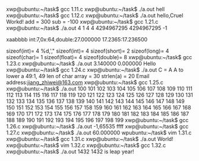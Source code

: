 xwp@ubuntu:~/task$ gcc 1.11.c 
xwp@ubuntu:~/task$ ./a.out
hell
xwp@ubuntu:~/task$ gcc 1.12.c 
xwp@ubuntu:~/task$ ./a.out
hello,Cruel Workd!
add = 300
sub = -100
xwp@ubuntu:~/task$ gcc 1.21.c 
xwp@ubuntu:~/task$ ./a.out
4
1
4
4
4294967295
4294967295
-1

xaabbbb
int:7,0x:64,double:27.000000
17.2365:17.236500

sizeof(int)= 4
%d,',"
sizeof(int)= 4
sizeof(short)= 2
sizeof(long)= 4
sizeof(char)= 1
sizeof(float)= 4
sizeof(double)= 8
xwp@ubuntu:~/task$ gcc 1.23.c 
xwp@ubuntu:~/task$ ./a.out
3.140000
0.000000
Hello
xwp@ubuntu:~/task$ gcc 1.24.c 
xwp@ubuntu:~/task$ ./a.out
C = A
A to lower a
49:1, 49
len of char array = 30 
strlen(a) = 20
Email address:jiang_zhiwei@163.com
xwp@ubuntu:~/task$ gcc 1.25.c 
xwp@ubuntu:~/task$ ./a.out
100    101 102 103 104
105    106 107 108 109
110    111 112 113 114
115    116 117 118 119
120    121 122 123 124
125    126 127 128 129
130    131 132 133 134
135    136 137 138 139
140    141 142 143 144
145    146 147 148 149
150    151 152 153 154
155    156 157 158 159
160    161 162 163 164
165    166 167 168 169
170    171 172 173 174
175    176 177 178 179
180    181 182 183 184
185    186 187 188 189
190    191 192 193 194
195    196 197 198 199
xwp@ubuntu:~/task$ gcc 1.26.c 
xwp@ubuntu:~/task$ ./a.out
-1,65535
ffff
xwp@ubuntu:~/task$ gcc 1.27.c 
xwp@ubuntu:~/task$ ./a.out
60.000000
wpubuntu:~/task$ vim 1.31.c
xwp@ubuntu:~/task$ gcc 1.31.c 
xwp@ubuntu:~/task$ ./a.out
World!
xwp@ubuntu:~/task$ vim 1.32.c
xwp@ubuntu:~/task$ gcc 1.32.c 
xwp@ubuntu:~/task$ ./a.out 1432
1432 is leap year!
